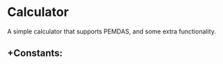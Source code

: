 # Calculator

A simple calculator that supports PEMDAS, and some extra functionality.

+Constants:
- 
